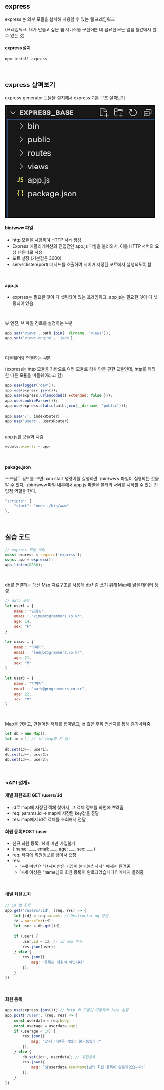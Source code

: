 ## express
express 는 외부 모듈을 설치해 사용할 수 있는 웹 프레임워크

(프레임워크: 내가 만들고 싶은 웹 서비스를 구현하는 데 필요한 모든 일을 틀안에서 할 수 있는 것)

#### express 설치
```
npm install express
```

<br>

## express 살펴보기


express-generator 모듈을 설치해서 express 기본 구조 살펴보기

![alt text](image.png)

#### bin/www 파일
- http 모듈을 사용하여 HTTP 서버 생성
- Express 애플리케이션의 진입점인 app.js 파일을 불러와서, 이를 HTTP 서버의 요청 핸들러로 사용
- 포트 설정 (기본값은 3000)
- server.listen(port) 메서드를 호출하여 서버가 지정된 포트에서 실행되도록 함

<br>

#### app.js
- express는 필요한 것이 다 셋팅되어 있는 프레임워크, app.js는 필요한 것이 다 셋팅되어 있음

<br>

뷰 엔진, 뷰 파일 경로를 설정하는 부분
```javascript
app.set('views', path.join(__dirname, 'views'));
app.set('views engine', 'jade');
```

<br>

미들웨어와 연결하는 부분
<br><br>
(express는 http 모듈을 기반으로 여러 모듈로 감싸 만든 편한 모듈인데, http를 제외한 다른 모듈을 미들웨어라고 함)

```javascript
app.use(logger('dev'));
app.use(express.json());
app.use(express.urlencoded({ extended: false }));
app.use(cookieParser());
app.use(express.static(path.join(__dirname, 'public')));

app.use('/', indexRouter);
app.use('users', usersRouter);
```

<br>
app.js를 모듈화 시킴

```javascript
module.exports = app;
```

<br>

#### pakage.json

스크립트 필드를 보면 npm start 명령어를 실행하면 ./bin/www 파일이 실행되는 것을 알 수 있다. ./bin/www 파일 내부에서 app.js 파일을 불러와 서버를 시작할 수 있는 진입점 역할을 한다.

```javascript
"scripts": {
    "start": "node ./bin/www"
},
```
<br>

## 실습 코드


```javascript
// express 모듈 셋팅
const express = require('express');
const app = express(); 
app.listen(8888);
```

<br>

db를 연결하는 대신 Map 자료구조를 사용해 db처럼 쓰기 위해 Map에 넣을 데이터 생성
```javascript
// data 셋팅
let user1 = {
    name : "김김김",
    email : "kim@programmers.co.kr",
    age: 14,
    sex: "F"
}

let user2 = {
    name : "이이이",
    email : "lee@programmers.co.kr",
    age: 21,
    sex: "M"
}

let user3 = {
    name : "박박박",
    email : "park@programmers.co.kr",
    age: 22,
    sex: "M"
}
```

<br>

Map을 만들고, 만들어둔 객체를 집어넣고,
id 값은 후위 연산자를 통해 증가시켜줌
```javascript
let db = new Map();
let id = 1; // id (map의 키 값)

db.set(id++, user1);
db.set(id++, user2);
db.set(id++, user3);
```

<br>

### <API 설계>

#### 개별 회원 조회 GET /users/:id
- id로 map에 저장된 객체 찾아서, 그 객체 정보를 화면에 뿌려줌
- req: params.id -> map에 저장된 key값을 전달
- res: map에서 id로 객체를 조회해서 전달

#### 회원 등록 POST /user
- 신규 회원 등록, 14세 미만 가입불가
- { name: ___, email: ___, age: ___, sex: ___ }
- req: 바디에 회원정보를 담아서 요청
- res: 
    * 14세 미만은 "14세미만은 가입이 불가능합니다" 메세지 돌려줌
    * 14세 이상은 "name님의 회원 등록이 완료되었습니다!" 메세지 돌려줌

<br>

#### 개별 회원 조회

```javascript
// id 별 조회
app.get('/users/:id', (req, res) => {
    let {id} = req.params; // Destructuring 문법
    id = parseInt(id);
    let user = db.get(id);

    if (user) {
        user.id = id; // id 필드 추가
        res.json(user);
    } else {
        res.json({
            msg: "등록된 회원이 아닙니다"
        });
    }
})

```
<br>

#### 회원 등록
```javascript
app.use(express.json()); // http 외 모듈인 미들웨어 json 설정
app.post('/user', (req, res) => {
    const userdata = req.body;
    const userage = userdata.age;
    if (userage < 14) {
        res.json({
            msg: "14세 미만은 가입이 불가능합니다"
        });
    } else {
        db.set(id++, userdata); // 회원등록
        res.json({
            msg: `${userdata.userName}님의 회원 등록이 완료되었습니다!`
        });
    }
})
```